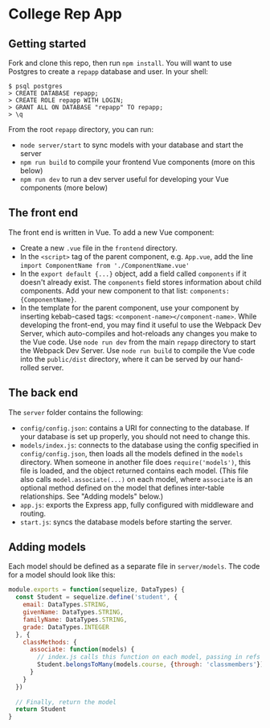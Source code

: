 # College Rep App
## Getting started
Fork and clone this repo, then run `npm install`.
You will want to use Postgres to create a `repapp` database and user. In your shell:
```
$ psql postgres
> CREATE DATABASE repapp;
> CREATE ROLE repapp WITH LOGIN;
> GRANT ALL ON DATABASE "repapp" TO repapp;
> \q
```
From the root `repapp` directory, you can run:
- `node server/start` to sync models with your database and start the server
- `npm run build` to compile your frontend Vue components (more on this below)
- `npm run dev` to run a dev server useful for developing your Vue components (more below)

## The front end
The front end is written in Vue. To add a new Vue component:
- Create a new `.vue` file in the `frontend` directory.
- In the `<script>` tag of the parent component, e.g. `App.vue`, add the line `import ComponentName from './ComponentName.vue'`
- In the `export default {...}` object, add a field called `components` if it doesn't already exist. The `components` field stores information about child components. Add your new component to that list: `components: {ComponentName}`.
- In the template for the parent component, use your component by inserting kebab-cased tags: `<component-name></component-name>`.
While developing the front-end, you may find it useful to use the Webpack Dev Server, which auto-compiles and hot-reloads any changes you make to the Vue code. Use `node run dev` from the main `repapp` directory to start the Webpack Dev Server. Use `node run build` to compile the Vue code into the `public/dist` directory, where it can be served by our hand-rolled server.

## The back end
The `server` folder contains the following:
- `config/config.json`: contains a URI for connecting to the database. If your database is set up properly, you should not need to change this.
- `models/index.js`: connects to the database using the config specified in `config/config.json`, then loads all the models defined in the `models` directory. When someone in another file does `require('models')`, this file is loaded, and the object returned contains each model. (This file also calls `model.associate(...)` on each model, where `associate` is an optional method defined on the model that defines inter-table relationships. See "Adding models" below.) 
- `app.js`: exports the Express app, fully configured with middleware and routing.
- `start.js`: syncs the database models before starting the server.

## Adding models
Each model should be defined as a separate file in `server/models`. The code for a model should look like this:
```javascript
module.exports = function(sequelize, DataTypes) {
  const Student = sequelize.define('student', {
    email: DataTypes.STRING,
    givenName: DataTypes.STRING,
    familyName: DataTypes.STRING,
    grade: DataTypes.INTEGER
  }, {
    classMethods: {
      associate: function(models) {
        // index.js calls this function on each model, passing in refs to all other models
        Student.belongsToMany(models.course, {through: 'classmembers'})
      }
    }
  })
  
  // Finally, return the model
  return Student
}
```
